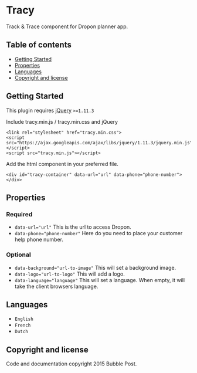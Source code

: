 # Tracy

Track & Trace component for Dropon planner app.

## Table of contents

* [Getting Started](#gettings-started)
* [Properties](#properties)
* [Languages](#languages)
* [Copyright and license](#copyright-and-license)

## Getting Started

This plugin requires [jQuery](http://jquery.com/download/) ```>=1.11.3```

Include tracy.min.js / tracy.min.css and jQuery

```
<link rel="stylesheet" href="tracy.min.css">
<script src="https://ajax.googleapis.com/ajax/libs/jquery/1.11.3/jquery.min.js"></script>
<script src="tracy.min.js"></script>
```

Add the html component in your preferred file.

```
<div id="tracy-container" data-url="url" data-phone="phone-number"></div>
```

## Properties

### Required
- ```data-url="url"``` This is the url to access Dropon.
- ```data-phone="phone-number"``` Here do you need to place your customer help phone number.

### Optional
- ```data-background="url-to-image"``` This will set a background image.
- ```data-logo="url-to-logo"``` This will add a logo.
- ```data-language="language"``` This will set a language. When empty, it will take the client browsers language.

## Languages
- ```English```
- ```French```
- ```Dutch```

## Copyright and license

Code and documentation copyright 2015 Bubble Post.
